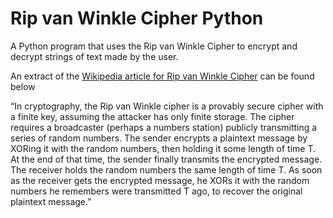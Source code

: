 # Rip van Winkle Cipher Python
A Python program that uses the Rip van Winkle Cipher to encrypt and decrypt strings of text made by the user. 

An extract of the [Wikipedia article for Rip van Winkle Cipher](https://en.wikipedia.org/wiki/Rip_van_Winkle_cipher) can be found below

“In cryptography, the Rip van Winkle cipher is a provably secure cipher with a finite key, assuming the attacker has only finite storage.
The cipher requires a broadcaster (perhaps a numbers station) publicly transmitting a series of random numbers.
The sender encrypts a plaintext message by XORing it with the random numbers, then holding it some length of time T. At the end of that time, the sender finally transmits the encrypted message.
The receiver holds the random numbers the same length of time T. As soon as the receiver gets the encrypted message, he XORs it with the random numbers he remembers were transmitted T ago, to recover the original plaintext message.”
